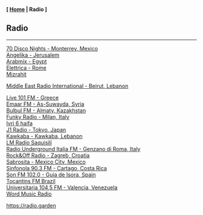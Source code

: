 <link href="../style.css" rel="stylesheet"></link>

**[ [Home](../index.html) | Radio ]**

## Radio

---

[70 Disco Nights - Monterrey, Mexico](https://panel.retrolandigital.com/listen/70s_disco_nights/listen)  
[Angelika - Jerusalem](https://live.ecast.co.il:8024/stream)  
[Arabmix - Egypt](http://stream.zeno.fm/na3vpvn10qruv.acc)  
[Elettrica - Rome](https://nr8.newradio.it/proxy/apselett?mp=/stream)  
[Mizrahit](https://mzr.mediacast.co.il/mzradio)  

[Middle East Radio International - Beirut, Lebanon](https://listen.radioking.com/radio/343456/stream/392077)  

[Live 101 FM - Greece](https://azuralive.streams.ovh/radio/8190/radio.mp3?1615372278)  
[Emaar FM - As-Suwayda, Syria](https://stream.zeno.fm/4luag56o066uv)  
[Bulbul FM - Almaty, Kazakhstan](https://stream.laut.fm/radiobulbul/)  
[Funky Radio - Milan, Italy](https://funkyradio.streamingmedia.it/audio.aac)  
[Ivri 6 haifa](https://streaming.radio.co/sa06221901/listen)  
[J1 Radio - Tokyo, Japan](https://jenny.torontocast.com:2000/stream/J1HITS/)  
[Kawkaba - Kawkaba, Lebanon](https://cad.casthost.ca/proxy/antoine/stream)  
[LM Radio Saquisilí](https://stream-173.zeno.fm/1mxqv90mq2zuv)  
[Radio Underground Italia FM - Genzano di Roma, Italy](https://nr14.newradio.it:8707/stream)  
[Rock&Off Radio - Zagreb, Croatia](https://stream.player-jukebox.com/proxy/rockoff/stream)  
[Sabrosita - Mexico City, Mexico](https://18163.live.streamtheworld.com/XEPHAMAAC.aac)  
[Sinfonola 90.3 FM - Cartago, Costa Rica](https://live.turadio.stream:7006/stream?type=http&nocache=82)  
[Son FM 102.0 - Guia de Isora, Spain](https://radio.serviciosderadio.com/listen/sonfmlasalsera/radio.aac)  
[Tocantins FM Brazil](https://s22.maxcast.com.br:8210/live)  
[Universitaria 104,5 FM - Valencia, Venezuela](https://mp4.fm.uc.edu.ve:8443/fmuc.mp4)  
[Word Music Radio](https://radioserver.dk/wmr)  

https://radio.garden  

<!--
https://fmstream.org  
https://onlineradiobox.com/il/noshmim/?cs=il.noshmim  
https://www.listenlive.nl  
https://goldfm.fr/  
https://www.radio.fr/  
https://xfm.neocities.org/  

pubs [Soul Radio Classics - Marseille, France](https://listen.soulradio.eu/eu)  
-->

<br/>

